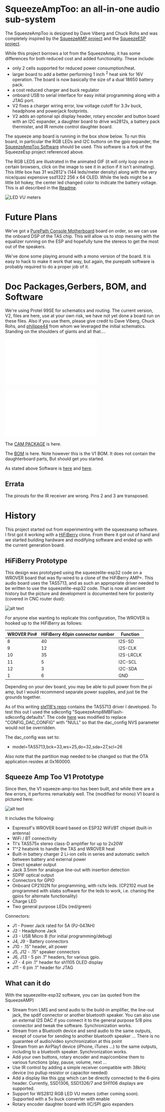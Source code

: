 # SqueezeAmpToo: an all-in-one audio sub-system

The SqueezeAmpToo is designed by Dave Viberg and Chuck Rohs and was completely inspired by the [SqueezeAMP project](https://github.com/philippe44/SqueezeAMP) and the [SqueezeESP project](https://github.com/philippe44/squeezelite-esp32).

While this project borrows a lot from the SqueezeAmp, it has some differences for both reduced cost and added functionality. These include:
* only 2 cells supported for reduced power consumption/heat.
* larger board to add a better performing 1 inch <sup>2</sup> heat sink for 16V operation. The board is now basically the size of a dual 18650 battery pack.
* a cost reduced charger and buck regulator
* onboard USB to serial interface for easy initial programming along with a JTAG port.
* V2 fixes a charger wiring error, low voltage cutoff for 3.3v buck, headphone and powerjack footprints.
* V2 adds an optional spi display header, rotary encoder and button board with an I2C expander, a daughter board to drive ws2812s, a battery pack thermister, and IR remote control daughter board.

The squeeze amp board is running in the box show below.  To run this board, in particular the RGB LEDs and I2C buttons on the gpio expander, the [SqueezeAmpToo Software](https://github.com/rochuck/squeezelite-esp32/tree/squeezetoo) should be used. This software is a fork of the SqueezeEsp project referenced above.

The RGB LEDS are illustrated in the animated GIF (it will only loop once in certain browsers, click on the image to see it in action if it isn't animating). This little box has 31 ws2812's (144 leds/meter density) along with the very nice/quasi expensive ssd1322 256 x 64 OLED.  While the leds might be a little bit hokey, the center led changed color to indicate the battery voltage. This is all described in the [Readme](https://github.com/rochuck/squeezelite-esp32/blob/squeezetoo/README.md).

 ![LED VU meters](./images/led_vu.gif "LED VU meters")

# Future Plans
We've got a [PurePath Console Motherboard](https://www.ti.com/tool/PUREPATH-CMBEVM) board on order, so we can use the onboard DSP of the TAS chip.  This will allow us to stop messing with the equalizer running on the ESP and hopefully tune the stereos to get the most out of the speakers. 

We've done some playing around with a mono version of the board.  It is easy to hack to make it work that way, but again, the purepath software is probably required to do a proper job of it.

# Doc Packages,Gerbers, BOM, and Software
We're using Protel 99SE for schematics and routing. The current version, V2, files are here, use at your own risk, we have not yet done a board run on these files. Also if you use them, please give credit to Dave Viberg, Chuck Rohs, and [philippe44](https://github.com/philippe44) from whom we leveraged the initial schematics. Standing on the shoulders of giants and all that....

 ![V2 SqueezeAmpToo Doc Package](./images/DOC-SqueezeAmpToo-v2.pdf "V2 SqueezeAmpToo Doc Package")

 ![V4 DaughterBoards Doc Package](./images/DOC-DaughterBoards-v4.pdf "V4 DaughterBoards Doc Package")

 The [CAM PACKAGE](https://github.com/rochuck/squeeze-amp-too/tree/master/CAM-SqueezeAmpTooV2-panel-url) is here.

 The [BOM](https://github.com/rochuck/squeeze-amp-too/blob/master/SqueezeAmpTooV1-BOM.xlsx) is here. Note however this is the V1 BOM. It does not contain the daughterboard parts, But should get you started.

 As stated above Software is [here](https://github.com/rochuck/squeezelite-esp32/tree/squeezetoo) and [here](https://github.com/rochuck/squeezelite-esp32/releases/tag/0.0.6-rgb-led-update-v4.0-SqueezeToo-squeezetoo).

## Errata
The pinouts for the IR receiver are wrong.  Pins 2 and 3 are transposed.

# History

This project started out from experimenting with the squeezeamp software. I first got it working with a [HiFiBerry]( https://www.hifiberry.com/docs/archive/connecting-power-supply-and-speakers-to-the-hifiberry-amp/) clone. From there it got out of hand and we started building hardware and modifying software and ended up with the current generation board. 

## HiFiBerry Prototype
This design was prototyped using the squeezelite-esp32 code on a WROVER board that was fly-wired to a clone of the HiFiBerry AMP+. This audio board uses the TAS5713, and as such an appropriate driver needed to be written to use the squeezelite-esp32 code. That is now all ancient history but the picture and development is documented here for posterity (covered in CNC router dust):

  ![alt text](./images/IMG_4204.png "HifiBerry with SqueezeESP")

For anyone else wanting to replicate this configuration, The WROVER is hooked up to the HiFiBerry as follows:

|WROVER Pin#|HiFiBerry 40pin connector number|Function|
|----|----|---|
|8|40|I2S-SD|
|9|12|I2S-CLK|
|10|35|I2S-LRCLK|
|11|5|I2C-SCL|
|12|3|I2C-SDA|
|1|6|GND|

Depending on your dev board, you may be able to pull power from the pi amp, but I would recommend separate power supplies, and just tie the grounds together.

As of this writing [sle118's repo](https://github.com/sle118/squeezelite-esp32/tree/c78c66faf57f0aea6eb86f7e74e01c9b28b824be) contains the TAS5713 driver I developed.
To test this out I used the sdkconfig "SqueezeAmp8MBFlash-sdkconfig.defaults". 
The code [here](https://github.com/sle118/squeezelite-esp32/blob/c78c66faf57f0aea6eb86f7e74e01c9b28b824be/components/squeezelite/output_i2s.c#L192)
was modified to replace "CONFIG_DAC_CONFIG" with "NULL"
so that the dac_config NVS parameter would not be overridden.

The dac_config was set to:
  - model=TAS5713,bck=33,ws=25,do=32,sda=27,scl=26

Also note that the partition map needed to be changed so that the OTA application resides at 0x160000.

## Squeeze Amp Too V1 Prototype
Since then, the V1 squeeze-amp-too has been built, and while there are a few errors, it performs remarkably well. The (modified for mono) V1 board is pictured here:

 ![alt text](./images/IMG_2459.png "squeeze-amp-too v1")

It includes the following:

- Espressif's WROVER board based on ESP32 WiFi/BT chipset (built-in antenna)
- WiFi / BT connectivity
- TI's TAS575x stereo class-D amplifier for up to 2x20W
- 1"^2 heatsink to handle the TAS and WROVER heat
- Built-in battery charger 2 Li-ion cells in series and automatic switch between battery and external power
- Direct speaker output
- Jack 3.5mm for analogue line-out with insertion detection
- SDPIF optical output
- Connectors for GPIO
- Onboard CP2102N for programming, with rx/tx leds. (CP2102 must be programmed with silabs software for the leds to work, i.e. chaning the gpios for alternate functionality)
- Charge LED 
- Two general purpose LEDs (red/green)

Connectors:
- J1 - Power Jack rated for 5A (PJ-047AH)
- J2 - Headphone Jack
- J3 - USB Micro B (for initial programming/debug)
- J4, J9 - Battery connectors
- J10 - .15" header, alt power
- J5, J12 - .15" speaker connectors
- J6, J13 - 5 pin .1" headers, for various gpio.
- J7 - 4 pin .1" header for sh1105 OLED display
- J11 - 6 pin .1" header for JTAG

## What can it do

With the squeezelite-esp32 software, you can (as quoted from the SqueezeAMP)

- Stream from LMS and send audio to the build-in amplifier, the line-out jack, the spdif connector or another bluetooth speaker. You can also use an external I2S DAC if you connect it to the general purpose 5/8 pins connector and tweak the software. Synchronization works.
- Stream from a Bluetooth device and send audio to the same outputs, except of course for sending to another bluetooth speaker ... There is no guarantee of audio/video synchronization at this point
- Stream from an AirPlay1 device (iPhone, iTunes ...) to the same outputs, including to a bluetooth speaker. Synchronization works.
- Add your own buttons, rotary encoder and map/combine them to various functions (play, pause, volume, next ...
- Use IR control by adding a simple receiver compatible with 38kHz device (no pullup resistor or capacitor needed)
- Add a display like this [one](https://www.buydisplay.com/i2c-blue-0-91-inch-oled-display-module-128x32-arduino-raspberry-pi) which can be directly connected to the 6-pins header. Currently, SSD1306, SSD1326/7 and SH1106 displays are supported.
- Support for WS2812 RGB LED VU meters (other coming soon). Supported with a 5v buck converter with enable
- Rotary encoder daughter board with IIC/SPI gpio expanders



